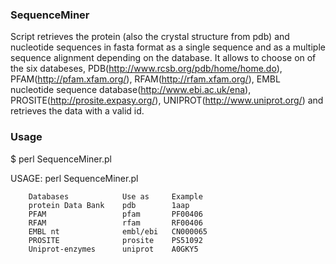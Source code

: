 ### SequenceMiner

Script retrieves the protein (also the crystal structure from pdb) and nucleotide sequences in fasta format 
as a single sequence and as a multiple sequence alignment depending on the database. It allows to choose on of 
the six databeses, PDB(http://www.rcsb.org/pdb/home/home.do), PFAM(http://pfam.xfam.org/), RFAM(http://rfam.xfam.org/),
EMBL nucleotide sequence database(http://www.ebi.ac.uk/ena), PROSITE(http://prosite.expasy.org/), 
UNIPROT(http://www.uniprot.org/) and retrieves the data with a valid id.

### Usage

$ perl SequenceMiner.pl 

USAGE: perl SequenceMiner.pl <database> <id>

		Databases	    	 Use as		Example
		protein Data Bank	 pdb		1aap
		PFAM		 	     pfam		PF00406
		RFAM		 	     rfam		RF00406
		EMBL nt		 	     embl/ebi	CN000065
		PROSITE		 	     prosite	PS51092
		Uniprot-enzymes	 	 uniprot	A0GKY5

